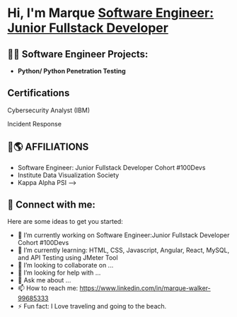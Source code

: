 <h1>Hi, I'm Marque <a href="https://www.linkedin.com/in/marque-walker-99685333/">Software Engineer: Junior Fullstack Developer </a>

<h2>👨‍💻 Software Engineer Projects:</h2>

- <b>Python/ Python Penetration Testing </b>
  
  
  

<h2> Certifications</h2>

  
Cybersecurity Analyst (IBM)

Incident Response
  
  

  
 
  

  

<h2> 🚀🌎 AFFILIATIONS </h2>
  
- Software Engineer: Junior Fullstack Developer Cohort #100Devs
- Institute Data Visualization Society
- Kappa Alpha PSI
-->
  


<h2> 🤳 Connect with me:</h2>



Here are some ideas to get you started:

- 🔭 I’m currently working on Software Engineer:Junior Fullstack Developer Cohort #100Devs
- 🌱 I’m currently learning: HTML, CSS, Javascript, Angular, React, MySQL, and API Testing using JMeter Tool
- 👯 I’m looking to collaborate on ...
- 🤔 I’m looking for help with ...
- 💬 Ask me about ...
- 📫 How to reach me:  https://www.linkedin.com/in/marque-walker-99685333
- ⚡ Fun fact: I Love traveling and going to the beach.





<!--
**nemsis310/nemsis310** is a ✨ _special_ ✨ repository because its `README.md` (this file) appears on your GitHub profile.

Here are some ideas to get you started:


